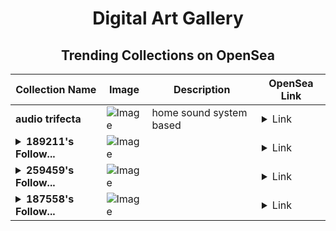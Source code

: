 <div align="center">

# Digital Art Gallery

## Trending Collections on OpenSea

| Collection Name                       | Image                                                                                     | Description                       | OpenSea Link                                                                                          |
|---------------------------------------|-------------------------------------------------------------------------------------------|-----------------------------------|--------------------------------------------------------------------------------------------------------|
| **audio trifecta** | ![Image](https://i.seadn.io/s/raw/files/4c430c2ebca22f7790f25b6cc3f96996.png?w=500&auto=format?w=200&auto=format) | home sound system based | <details><summary>Link</summary>[audio trifecta](https://opensea.io/collection/audio-trifecta)</details> |
| **<details><summary>189211's Follow...</summary>189211's Follower</details>** | ![Image](https://i.seadn.io/s/raw/files/19f9f090920392cc3650cbdf4361755b.png?w=500&auto=format?w=200&auto=format) |  | <details><summary>Link</summary>[189211's Follower](https://opensea.io/collection/189211-s-follower)</details> |
| **<details><summary>259459's Follow...</summary>259459's Follower</details>** | ![Image](https://i.seadn.io/s/raw/files/19f9f090920392cc3650cbdf4361755b.png?w=500&auto=format?w=200&auto=format) |  | <details><summary>Link</summary>[259459's Follower](https://opensea.io/collection/259459-s-follower)</details> |
| **<details><summary>187558's Follow...</summary>187558's Follower</details>** | ![Image](https://i.seadn.io/s/raw/files/19f9f090920392cc3650cbdf4361755b.png?w=500&auto=format?w=200&auto=format) |  | <details><summary>Link</summary>[187558's Follower](https://opensea.io/collection/187558-s-follower)</details> |

</div>